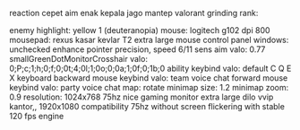 reaction cepet aim enak kepala jago mantep valorant grinding rank:

enemy highlight: yellow 1 (deuteranopia)
mouse: logitech g102 dpi 800
mousepad: rexus kasar kevlar T2 extra large
mouse control panel windows: unchecked enhance pointer precision, speed 6/11
sens aim valo: 0.77
smallGreenDotMonitorCrosshair valo: 0;P;c;1;h;0;f;0;0t;4;0l;1;0o;0;0a;1;0f;0;1b;0
ability keybind valo: default C Q E X keyboard
backward mouse keybind valo: team voice chat
forward mouse keybind valo: party voice chat
map: rotate
minimap size: 1.2
minimap zoom: 0.9
resolution: 1024x768 75hz
nice gaming monitor extra large dilo vvip kantor,, 1920x1080 compatibility 75hz without screen flickering with stable 120 fps engine
